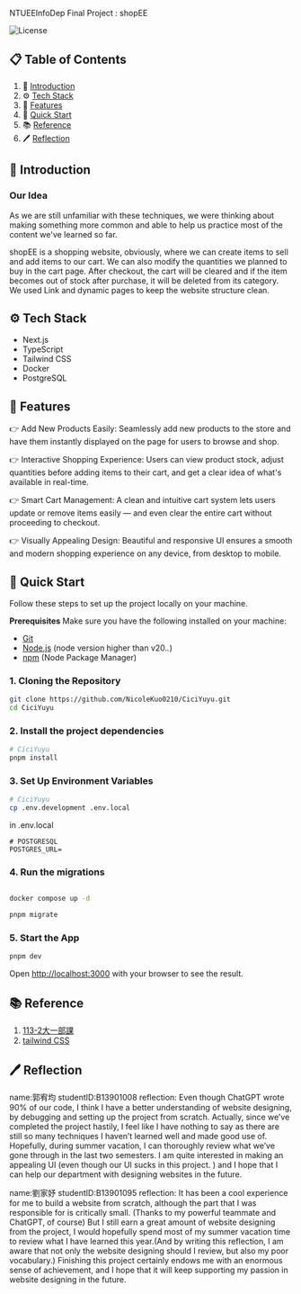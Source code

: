 NTUEEInfoDep Final Project : shopEE

![License](https://img.shields.io/badge/license-MIT-blue)

## 📋 <a name="table">Table of Contents</a>

1. 🤖 [Introduction](#introduction)
2. ⚙️ [Tech Stack](#tech-stack)
3. 🔋 [Features](#features)
4. 🤸 [Quick Start](#quick-start)
5. 📚 [Reference](#reference)
6. 🖊️ [Reflection](#reflection)

## <a name="introduction">🤖 Introduction</a>

### Our Idea
As we are still unfamiliar with these techniques, we were thinking about making something more common and able to help us practice most of the content we've learned so far.

shopEE is a shopping website, obviously, where we can create items to sell and add items to our cart.
We can also modify the quantities we planned to buy in the cart page.
After checkout, the cart will be cleared and if the item becomes out of stock after purchase, it will be deleted from its category. 
We used Link and dynamic pages to keep the website structure clean.

## <a name="tech-stack">⚙️ Tech Stack</a>

- Next.js
- TypeScript
- Tailwind CSS
- Docker
- PostgreSQL

## <a name="features">🔋 Features</a>
👉 Add New Products Easily: Seamlessly add new products to the store and have them instantly displayed on the page for users to browse and shop.

👉 Interactive Shopping Experience: Users can view product stock, adjust quantities before adding items to their cart, and get a clear idea of what's available in real-time.

👉 Smart Cart Management: A clean and intuitive cart system lets users update or remove items easily — and even clear the entire cart without proceeding to checkout.

👉 Visually Appealing Design: Beautiful and responsive UI ensures a smooth and modern shopping experience on any device, from desktop to mobile.
## <a name="quick-start">🤸 Quick Start</a>

Follow these steps to set up the project locally on your machine.

**Prerequisites**
Make sure you have the following installed on your machine:

- [Git](https://git-scm.com/)
- [Node.js](https://nodejs.org/en) (node version higher than v20._._)
- [npm](https://www.npmjs.com/) (Node Package Manager)

### 1. Cloning the Repository

```bash
git clone https://github.com/NicoleKuo0210/CiciYuyu.git
cd CiciYuyu
```

### 2. Install the project dependencies

```bash
# CiciYuyu
pnpm install
```

### 3. Set Up Environment Variables

```bash
# CiciYuyu
cp .env.development .env.local
```

in .env.local

```env
# POSTGRESQL
POSTGRES_URL=
```

### 4. Run the migrations

```bash

docker compose up -d

pnpm migrate
```

### 5. Start the App

```bash
pnpm dev
```

Open [http://localhost:3000](http://localhost:3000) with your browser to see the result.

## <a name="reference">📚 Reference</a>

1. [113-2大一部課](https://stitch-slicer-a44.notion.site/113-2-f5a5d20d15ed4790af872fdbeb782c8d)
2. [tailwind CSS](https://tailwindcss.com/docs/installation/framework-guides/nextjs)

## <a name="reflection">🖊️ Reflection</a>

name:郭宥均
studentID:B13901008
reflection:
Even though ChatGPT wrote 90% of our code, I think I have a better understanding of website designing, by debugging and setting up the project from scratch. Actually, since we’ve completed the project hastily, I feel like I have nothing to say as there are still so many techniques I haven’t learned well and made good use of. Hopefully, during summer vacation, I can thoroughly review what we’ve gone through in the last two semesters. I am quite interested in making an appealing UI (even though our UI sucks in this project. ) and I hope that I can help our department with designing websites in the future.

name:劉家妤
studentID:B13901095
reflection:
It has been a cool experience for me to build a website from scratch, although the part that I was responsible for is critically small. (Thanks to my powerful teammate and ChatGPT, of course) But I still earn a great amount of website designing from the project, I would hopefully spend most of my summer vacation time to review what I have learned this year.(And by writing this reflection, I am aware that not only the website designing should I review, but also my poor vocabulary.) Finishing this project certainly endows me with an enormous sense of achievement, and I hope that it will keep supporting my passion in website designing in the future.
